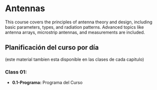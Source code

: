# Antennas

This course covers the principles of antenna theory and design, including basic parameters, types, and radiation patterns. Advanced topics like antenna arrays, microstrip antennas, and measurements are included. 

## Planificación del curso por día
(este material tambien esta disponible en las clases de cada capitulo)

### Class 01:
- **0.1-Programa:** Programa del Curso
